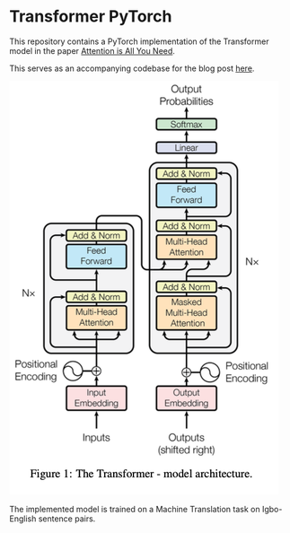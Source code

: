 # Transformer PyTorch

This repository contains a PyTorch implementation of the Transformer model in the paper [Attention is All You Need](https://arxiv.org/abs/1706.03762). 

This serves as an accompanying codebase for the blog post [here](https://blog.chudioranu.com/posts/language-models).

![architecture](./assets/architecture.png)

The implemented model is trained on a Machine Translation task on Igbo-English sentence pairs.